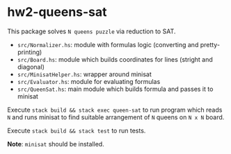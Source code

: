 # hw2-queens-sat

This package solves `N queens puzzle` via reduction to SAT.

- `src/Normalizer.hs`: module with formulas logic (converting and pretty-printing)
- `src/Board.hs`: module which builds coordinates for lines (stright and diagonal)
- `src/MinisatHelper.hs`: wrapper around minisat
- `src/Evaluator.hs`: module for evaluating formulas
- `src/QueenSat.hs`: main module which builds formula and passes it to minisat

Execute `stack build && stack exec queen-sat` to run program which reads `N` and runs minisat to find suitable arrangement of `N` queens on `N x N` board.

Execute `stack build && stack test` to run tests.

**Note**: `minisat` should be installed.
